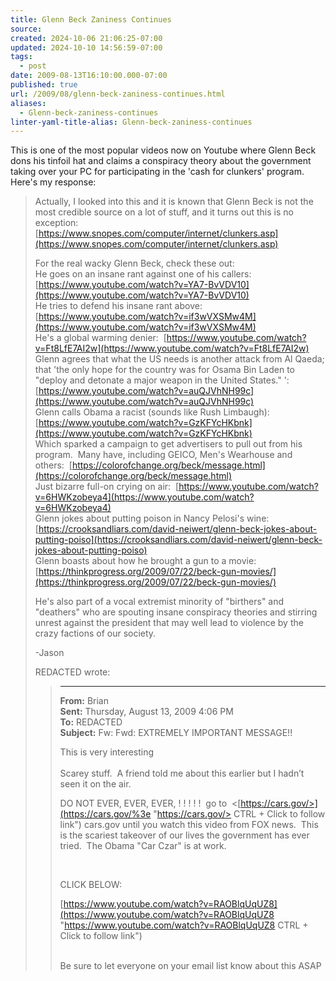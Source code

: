 ```yaml
---
title: Glenn Beck Zaniness Continues
source: 
created: 2024-10-06 21:06:25-07:00
updated: 2024-10-10 14:56:59-07:00
tags:
  - post
date: 2009-08-13T16:10:00.000-07:00
published: true
url: /2009/08/glenn-beck-zaniness-continues.html
aliases:
  - Glenn-beck-zaniness-continues
linter-yaml-title-alias: Glenn-beck-zaniness-continues
---
```



This is one of the most popular videos now on Youtube where Glenn Beck dons his tinfoil hat and claims a conspiracy theory about the government taking over your PC for participating in the 'cash for clunkers' program.  Here's my response:  
  

> Actually, I looked into this and it is known that Glenn Beck is not the most credible source on a lot of stuff, and it turns out this is no exception:  [https://www.snopes.com/computer/internet/clunkers.asp](https://www.snopes.com/computer/internet/clunkers.asp)  
>   
> For the real wacky Glenn Beck, check these out:  
> He goes on an insane rant against one of his callers:  [https://www.youtube.com/watch?v=YA7-BvVDV10](https://www.youtube.com/watch?v=YA7-BvVDV10)  
> He tries to defend his insane rant above:  [https://www.youtube.com/watch?v=if3wVXSMw4M](https://www.youtube.com/watch?v=if3wVXSMw4M)  
> He's a global warming denier:  [https://www.youtube.com/watch?v=Ft8LfE7AI2w](https://www.youtube.com/watch?v=Ft8LfE7AI2w)  
> Glenn agrees that what the US needs is another attack from Al Qaeda; that 'the only hope for the country was for Osama Bin Laden to "deploy and detonate a major weapon in the United States." ':  [https://www.youtube.com/watch?v=auQJVhNH99c](https://www.youtube.com/watch?v=auQJVhNH99c)  
> Glenn calls Obama a racist (sounds like Rush Limbaugh):  [https://www.youtube.com/watch?v=GzKFYcHKbnk](https://www.youtube.com/watch?v=GzKFYcHKbnk)  
> Which sparked a campaign to get advertisers to pull out from his program.  Many have, including GEICO, Men's Wearhouse and others:  [https://colorofchange.org/beck/message.html](https://colorofchange.org/beck/message.html)  
> Just bizarre full-on crying on air:  [https://www.youtube.com/watch?v=6HWKzobeya4](https://www.youtube.com/watch?v=6HWKzobeya4)  
> Glenn jokes about putting poison in Nancy Pelosi's wine:  [https://crooksandliars.com/david-neiwert/glenn-beck-jokes-about-putting-poiso](https://crooksandliars.com/david-neiwert/glenn-beck-jokes-about-putting-poiso)  
> Glenn boasts about how he brought a gun to a movie:  [https://thinkprogress.org/2009/07/22/beck-gun-movies/](https://thinkprogress.org/2009/07/22/beck-gun-movies/)  
>   
> He's also part of a vocal extremist minority of "birthers" and "deathers" who are spouting insane conspiracy theories and stirring unrest against the president that may well lead to violence by the crazy factions of our society.  
>   
> \-Jason  
>   
> REDACTED wrote:
> 
> > * * *
> > 
> > **From:** Brian  
> > **Sent:** Thursday, August 13, 2009 4:06 PM  
> > **To:** REDACTED  
> > **Subject:** Fw: Fwd: EXTREMELY IMPORTANT MESSAGE!!
> > 
> >   
> > This is very interesting  
> >    
> > Scarey stuff.  A friend told me about this earlier but I hadn’t seen it on the air.  
> >   
> > DO NOT EVER, EVER, EVER, ! ! ! ! !  go to  <[https://cars.gov/>](https://cars.gov/%3e "https://cars.gov/> CTRL + Click to follow link") cars.gov until you watch this video from FOX news.  This is the scariest takeover of our lives the government has ever tried.  The Obama "Car Czar" is at work.  
> >   
> >    
> >   
> > CLICK BELOW:  
> >   
> >   
> > [https://www.youtube.com/watch?v=RAOBlqUqUZ8](https://www.youtube.com/watch?v=RAOBlqUqUZ8 "https://www.youtube.com/watch?v=RAOBlqUqUZ8 CTRL + Click to follow link")  
> >    
> >   
> > Be sure to let everyone on your email list know about this ASAP
> > 
> >   

  
  
  
  

<!-- ![](https://img.zemanta.com/pixy.gif?x-id=5d6c1ed5-4cf5-80fa-a448-72f6a59cecd0) -->